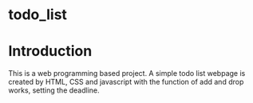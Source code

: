 # todo_list

# Introduction
This is a web programming based project. A simple todo list webpage is created by HTML, CSS and javascript with the function of add and drop works, setting the deadline.
